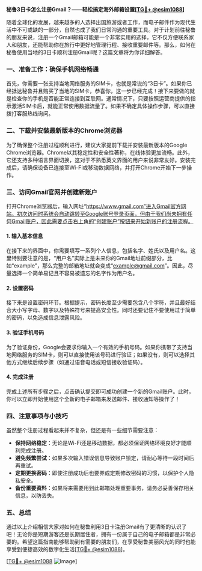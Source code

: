 **秘鲁3日卡怎么注册Gmail？——轻松搞定海外邮箱设置[[TG💪+ @esim1088](https://t.me/s/esim1088)]**

随着全球化的发展，越来越多的人选择出国旅游或者工作，而电子邮件作为现代生活中不可或缺的一部分，自然也成了我们日常沟通的重要工具。对于计划前往秘鲁的朋友来说，注册一个Gmail邮箱可能是一个非常实用的选择，它不仅方便联系家人和朋友，还能帮助你在旅行中更好地管理行程、接收重要邮件等。那么，如何在秘鲁使用当地的3日卡顺利注册Gmail呢？这篇文章将为你详细解答。

### 一、准备工作：确保手机网络畅通

首先，你需要一张支持当地网络服务的SIM卡，也就是常说的“3日卡”。如果你已经抵达秘鲁并且购买了当地的SIM卡，恭喜你，这一步已经完成！接下来要做的就是检查你的手机是否能正常连接到互联网。通常情况下，只要按照运营商提供的指示激活SIM卡后，就能正常使用数据流量了。如果不确定具体操作步骤，可以直接拨打客服热线询问。

### 二、下载并安装最新版本的Chrome浏览器

为了确保整个注册过程顺利进行，建议大家提前下载并安装最新版本的Google Chrome浏览器。Chrome以其稳定性和安全性著称，在线体验更加流畅。此外，它还支持多种语言界面切换，这对于不熟悉英文界面的用户来说非常友好。安装完成后，请确保设备已连接至Wi-Fi或移动数据网络，并打开Chrome开始下一步操作。

### 三、访问Gmail官网并创建新账户

打开Chrome浏览器后，输入网址“https://www.gmail.com”进入Gmail官方网站。初次访问时系统会自动跳转至Google账号登录页面，但由于我们尚未拥有任何Gmail账户，因此需要点击右上角的“创建账户”按钮来开始新账户的注册流程。

#### 1. 输入基本信息
在接下来的界面中，你需要填写一系列个人信息，包括名字、姓氏以及用户名。这里特别要注意的是，“用户名”实际上是未来你的Gmail地址前缀部分，比如“example”，那么完整的邮箱地址就会变成“example@gmail.com”。因此，尽量选择一个简单易记且不容易被遗忘的名字作为用户名。

#### 2. 设置密码
接下来是设置密码环节。根据提示，密码长度至少需要包含八个字符，并且最好结合大小写字母、数字以及特殊符号来提高安全性。同时还要记住不要使用过于简单的密码，以免造成信息泄露风险。

#### 3. 验证手机号码
为了验证身份，Google会要求你输入一个有效的手机号码。如果你携带了支持当地网络服务的SIM卡，则可以直接使用该号码进行验证；如果没有，则可以选择其他方式继续后续步骤（如通过语音电话或短信接收验证码）。

#### 4. 完成注册
完成上述所有步骤之后，点击确认提交即可成功创建一个新的Gmail账户。此时，你可以立即开始使用这个全新的电子邮箱来发送邮件、接收通知等操作了！

### 四、注意事项与小技巧

虽然整个注册过程看起来并不复杂，但还是有一些细节需要注意：

- **保持网络稳定**：无论是Wi-Fi还是移动数据，都必须保证网络环境良好才能顺利完成注册。
- **避免频繁尝试**：如果多次输入错误信息导致账户锁定，请耐心等待一段时间后再重试。
- **定期更换密码**：即使注册成功后也要养成定期修改密码的习惯，以保护个人隐私安全。
- **备份重要资料**：如果将来需要用到此邮箱处理重要事务，请务必妥善保存相关信息，以防丢失。

### 五、总结

通过以上介绍相信大家对如何在秘鲁利用3日卡注册Gmail有了更清晰的认识了吧！无论你是短期游客还是长期居住者，拥有一份属于自己的电子邮箱都是非常必要的。希望这篇指南能够帮助到有需要的朋友们，在享受秘鲁美丽风光的同时也能享受到便捷高效的数字化生活[[TG💪+ @esim1088](https://t.me/s/esim1088)]。

[[TG💪+ @esim1088](https://t.me/s/esim1088) ![Image](https://i.postimg.cc/4NQfJmqS/Snipaste-2025-05-13-00-14-12.png)]